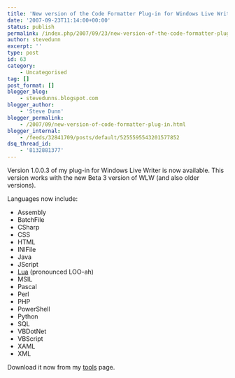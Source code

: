 ```yaml
---
title: 'New version of the Code Formatter Plug-in for Windows Live Writer.'
date: '2007-09-23T11:14:00+00:00'
status: publish
permalink: /index.php/2007/09/23/new-version-of-the-code-formatter-plug-in-for-windows-live-writer
author: stevedunn
excerpt: ''
type: post
id: 63
category:
    - Uncategorised
tag: []
post_format: []
blogger_blog:
    - stevedunns.blogspot.com
blogger_author:
    - 'Steve Dunn'
blogger_permalink:
    - /2007/09/new-version-of-code-formatter-plug-in.html
blogger_internal:
    - /feeds/32841709/posts/default/5255595543201577852
dsq_thread_id:
    - '8132881377'
---
```

Version 1.0.0.3 of my plug-in for Windows Live Writer is now available. This version works with the new Beta 3 version of WLW (and also older versions).

Languages now include:

- Assembly
- BatchFile
- CSharp
- CSS
- HTML
- INIFile
- Java
- JScript
- [Lua](http://www.lua.org/about.html) (pronounced LOO-ah)
- MSIL
- Pascal
- Perl
- PHP
- PowerShell
- Python
- SQL
- VBDotNet
- VBScript
- XAML
- XML

Download it now from my [tools](http://tools.dunnhq.com/) page.